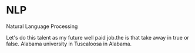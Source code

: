 # NLP
Natural Language Processing
  
Let's do this talent as my future well paid job.the
is that take away
in true or false. 
Alabama university in Tuscaloosa in Alabama.  
  
  
